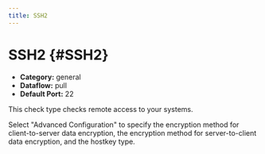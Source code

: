 ```yaml
---
title: SSH2
---
```


# SSH2 {#SSH2}

 * **Category:** general
 * **Dataflow:** pull
 * **Default Port:** 22

This check type checks remote access to your systems.

Select "Advanced Configuration" to specify the encryption method for client-to-server data encryption, the encryption method for server-to-client data encryption, and the hostkey type.
